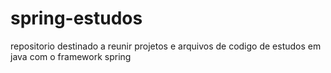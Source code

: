 # spring-estudos
repositorio destinado a reunir projetos e arquivos de codigo de estudos em java com o framework spring
